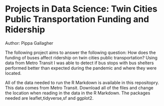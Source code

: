 # Projects in Data Science: Twin Cities Public Transportation Funding and Ridership 
Author: Pippa Gallagher 

The following project aims to answer the following question: How does the funding of buses affect ridership on twin cities public transportation? Using data from Metro Transit I was able to detect if bus stops with bus shelters performed better than expected during the pandemic and where they were located.

All of the data needed to run the R Markdown is available in this repositopry. This data comes from Metro Transit. Download all of the files and change the location when reading in the data in the R Markdown. The packages needed are leaflet,tidyverse,sf and ggplot2. 
